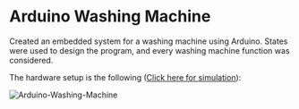 # Arduino Washing Machine

Created an embedded system for a washing machine using Arduino. States were used to design the program, and every washing machine function was considered.

The hardware setup is the following ([Click here for simulation](https://www.tinkercad.com/things/f9wg4tCysh2-arduino-washing-machine)): 

![Arduino-Washing-Machine](https://github.com/user-attachments/assets/f0a66ffb-ad72-4dee-97a2-36b2b4323673)
